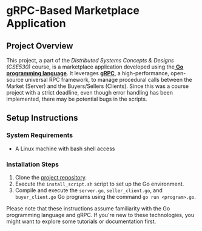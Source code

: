 
# gRPC-Based Marketplace Application

## Project Overview
This project, a part of the *Distributed Systems Concepts & Designs (CSE530)* course, is a marketplace application developed using the[ **Go programming language**](https://go.dev). It leverages [**gRPC**](https://grpc.io), a high-performance, open-source universal RPC framework, to manage procedural calls between the Market (Server) and the Buyers/Sellers (Clients). Since this was a course project with a strict deadline, even though error handling has been implemented, there may be potential bugs in the scripts.

## Setup Instructions

### System Requirements
- A Linux machine with bash shell access

### Installation Steps
1. Clone the [project repository](https://github.com/adityaahuja7/go-grpc-simple-application/tree/master).
2. Execute the `install_script.sh` script to set up the Go environment.
3. Compile and execute the `server.go`, `seller_client.go`, and `buyer_client.go` Go programs using the command `go run <program>.go`.

Please note that these instructions assume familiarity with the Go programming language and gRPC. If you're new to these technologies, you might want to explore some tutorials or documentation first.

